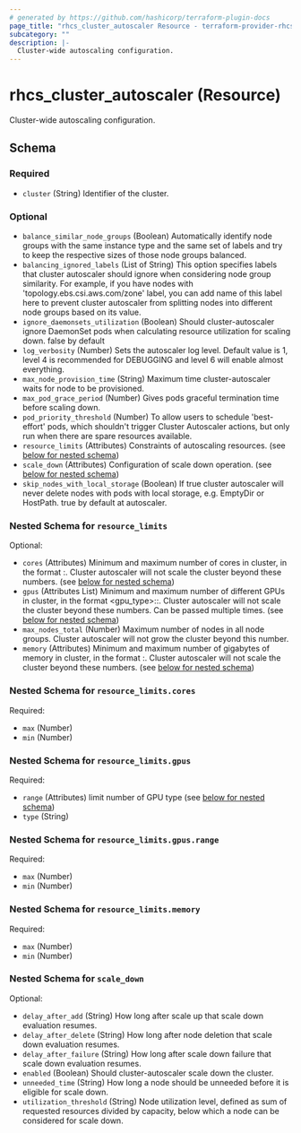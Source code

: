 ```yaml
---
# generated by https://github.com/hashicorp/terraform-plugin-docs
page_title: "rhcs_cluster_autoscaler Resource - terraform-provider-rhcs"
subcategory: ""
description: |-
  Cluster-wide autoscaling configuration.
---
```


# rhcs_cluster_autoscaler (Resource)

Cluster-wide autoscaling configuration.



<!-- schema generated by tfplugindocs -->
## Schema

### Required

- `cluster` (String) Identifier of the cluster.

### Optional

- `balance_similar_node_groups` (Boolean) Automatically identify node groups with the same instance type and the same set of labels and try to keep the respective sizes of those node groups balanced.
- `balancing_ignored_labels` (List of String) This option specifies labels that cluster autoscaler should ignore when considering node group similarity. For example, if you have nodes with 'topology.ebs.csi.aws.com/zone' label, you can add name of this label here to prevent cluster autoscaler from splitting nodes into different node groups based on its value.
- `ignore_daemonsets_utilization` (Boolean) Should cluster-autoscaler ignore DaemonSet pods when calculating resource utilization for scaling down. false by default
- `log_verbosity` (Number) Sets the autoscaler log level. Default value is 1, level 4 is recommended for DEBUGGING and level 6 will enable almost everything.
- `max_node_provision_time` (String) Maximum time cluster-autoscaler waits for node to be provisioned.
- `max_pod_grace_period` (Number) Gives pods graceful termination time before scaling down.
- `pod_priority_threshold` (Number) To allow users to schedule 'best-effort' pods, which shouldn't trigger Cluster Autoscaler actions, but only run when there are spare resources available.
- `resource_limits` (Attributes) Constraints of autoscaling resources. (see [below for nested schema](#nestedatt--resource_limits))
- `scale_down` (Attributes) Configuration of scale down operation. (see [below for nested schema](#nestedatt--scale_down))
- `skip_nodes_with_local_storage` (Boolean) If true cluster autoscaler will never delete nodes with pods with local storage, e.g. EmptyDir or HostPath. true by default at autoscaler.

<a id="nestedatt--resource_limits"></a>
### Nested Schema for `resource_limits`

Optional:

- `cores` (Attributes) Minimum and maximum number of cores in cluster, in the format <min>:<max>. Cluster autoscaler will not scale the cluster beyond these numbers. (see [below for nested schema](#nestedatt--resource_limits--cores))
- `gpus` (Attributes List) Minimum and maximum number of different GPUs in cluster, in the format <gpu_type>:<min>:<max>. Cluster autoscaler will not scale the cluster beyond these numbers. Can be passed multiple times. (see [below for nested schema](#nestedatt--resource_limits--gpus))
- `max_nodes_total` (Number) Maximum number of nodes in all node groups. Cluster autoscaler will not grow the cluster beyond this number.
- `memory` (Attributes) Minimum and maximum number of gigabytes of memory in cluster, in the format <min>:<max>. Cluster autoscaler will not scale the cluster beyond these numbers. (see [below for nested schema](#nestedatt--resource_limits--memory))

<a id="nestedatt--resource_limits--cores"></a>
### Nested Schema for `resource_limits.cores`

Required:

- `max` (Number)
- `min` (Number)


<a id="nestedatt--resource_limits--gpus"></a>
### Nested Schema for `resource_limits.gpus`

Required:

- `range` (Attributes) limit number of GPU type (see [below for nested schema](#nestedatt--resource_limits--gpus--range))
- `type` (String)

<a id="nestedatt--resource_limits--gpus--range"></a>
### Nested Schema for `resource_limits.gpus.range`

Required:

- `max` (Number)
- `min` (Number)



<a id="nestedatt--resource_limits--memory"></a>
### Nested Schema for `resource_limits.memory`

Required:

- `max` (Number)
- `min` (Number)



<a id="nestedatt--scale_down"></a>
### Nested Schema for `scale_down`

Optional:

- `delay_after_add` (String) How long after scale up that scale down evaluation resumes.
- `delay_after_delete` (String) How long after node deletion that scale down evaluation resumes.
- `delay_after_failure` (String) How long after scale down failure that scale down evaluation resumes.
- `enabled` (Boolean) Should cluster-autoscaler scale down the cluster.
- `unneeded_time` (String) How long a node should be unneeded before it is eligible for scale down.
- `utilization_threshold` (String) Node utilization level, defined as sum of requested resources divided by capacity, below which a node can be considered for scale down.

